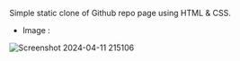 Simple static clone of Github repo page using HTML & CSS.
  
- Image :
  
![Screenshot 2024-04-11 215106](https://github.com/Surajit0573/Repo-page/assets/111490250/fd774b49-cdbe-4abe-a54b-59ad82aab825)
